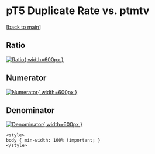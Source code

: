 # pT5 Duplicate Rate vs. ptmtv

[[back to main](./)]



## Ratio

[![Ratio](../mtv/var/pT5_duplrate_ptmtv.png){ width=600px }](../mtv/var/pT5_duplrate_ptmtv.pdf)

## Numerator

[![Numerator](../mtv/num/pT5_duplrate_ptmtv_num.png){ width=600px }](../mtv/num/pT5_duplrate_ptmtv_num.pdf)

## Denominator

[![Denominator](../mtv/den/pT5_duplrate_ptmtv_den.png){ width=600px }](../mtv/den/pT5_duplrate_ptmtv_den.pdf)


``` {=html}
<style>
body { min-width: 100% !important; }
</style>
```
